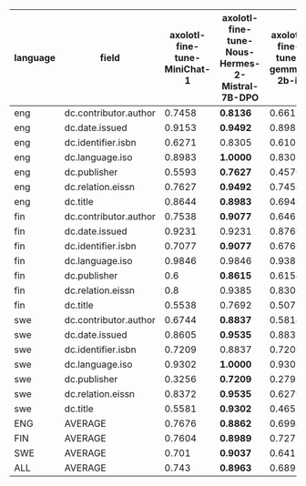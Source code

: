 | language   | field                 |   axolotl-fine-tune-MiniChat-1 | axolotl-fine-tune-Nous-Hermes-2-Mistral-7B-DPO   |   axolotl-fine-tune-gemma-2b-it |   axolotl-fine-tune-stablelm-2-zephyr-1_6b |   axolotl-fine-tune-stablelm-zephyr-3b | axolotl-fine-tune-zephyr-7b   |   baseline-null | ludwig-fine-tune-zephyr-7b   | meteor     | openai-gpt3-api-ft   |   openai-gpt35-turbo-16k-prompting | openai-gpt4-32k-prompting   |
|------------|-----------------------|--------------------------------|--------------------------------------------------|---------------------------------|--------------------------------------------|----------------------------------------|-------------------------------|-----------------|------------------------------|------------|----------------------|------------------------------------|-----------------------------|
| eng        | dc.contributor.author |                         0.7458 | **0.8136**                                       |                          0.661  |                                     0.4237 |                                 0.5085 | 0.7797                        |          0.0508 | 0.7966                       | 0.5763     | 0.7966               |                             0.7966 | 0.7966                      |
| eng        | dc.date.issued        |                         0.9153 | **0.9492**                                       |                          0.8983 |                                     0.6949 |                                 0.5254 | **0.9492**                    |          0      | 0.9322                       | 0.7119     | 0.8475               |                             0.8136 | 0.9153                      |
| eng        | dc.identifier.isbn    |                         0.6271 | 0.8305                                           |                          0.6102 |                                     0.4576 |                                 0.5085 | 0.8305                        |          0.4746 | **0.8814**                   | 0.7966     | 0.4576               |                             0.6102 | 0.6610                      |
| eng        | dc.language.iso       |                         0.8983 | **1.0000**                                       |                          0.8305 |                                     0.5254 |                                 0.6271 | 0.9831                        |          0      | 0.9831                       | **1.0000** | 0.8983               |                             0.5254 | 0.9661                      |
| eng        | dc.publisher          |                         0.5593 | **0.7627**                                       |                          0.4576 |                                     0.1525 |                                 0.4915 | 0.6441                        |          0.0169 | 0.6780                       | 0.0508     | 0.5763               |                             0.5254 | 0.5593                      |
| eng        | dc.relation.eissn     |                         0.7627 | **0.9492**                                       |                          0.7458 |                                     0.6949 |                                 0.6949 | 0.8644                        |          0.7288 | 0.9153                       | 0.8475     | 0.8983               |                             0.8983 | 0.9322                      |
| eng        | dc.title              |                         0.8644 | **0.8983**                                       |                          0.6949 |                                     0.5254 |                                 0.6441 | **0.8983**                    |          0      | 0.8644                       | 0.5763     | 0.8136               |                             0.8475 | **0.8983**                  |
| fin        | dc.contributor.author |                         0.7538 | **0.9077**                                       |                          0.6462 |                                     0.3538 |                                 0.4615 | 0.7846                        |          0.2    | 0.7692                       | 0.7077     | 0.7231               |                             0.7385 | 0.7385                      |
| fin        | dc.date.issued        |                         0.9231 | 0.9231                                           |                          0.8769 |                                     0.4615 |                                 0.6154 | **0.9385**                    |          0      | **0.9385**                   | 0.7846     | 0.9077               |                             0.8154 | 0.9231                      |
| fin        | dc.identifier.isbn    |                         0.7077 | **0.9077**                                       |                          0.6769 |                                     0.3385 |                                 0.6769 | **0.9077**                    |          0.6308 | 0.8769                       | 0.7538     | 0.5692               |                             0.7385 | 0.8462                      |
| fin        | dc.language.iso       |                         0.9846 | 0.9846                                           |                          0.9385 |                                     0.4308 |                                 0.7692 | **1.0000**                    |          0      | 0.9846                       | 0.9538     | 0.9538               |                             0.6923 | **1.0000**                  |
| fin        | dc.publisher          |                         0.6    | **0.8615**                                       |                          0.6154 |                                     0.3077 |                                 0.2923 | 0.7538                        |          0.0308 | 0.7692                       | 0.2000     | 0.7077               |                             0.6615 | 0.7692                      |
| fin        | dc.relation.eissn     |                         0.8    | 0.9385                                           |                          0.8308 |                                     0.7538 |                                 0.7692 | 0.8769                        |          0.7846 | 0.8923                       | 0.8308     | 0.9385               |                             0.9385 | **0.9692**                  |
| fin        | dc.title              |                         0.5538 | 0.7692                                           |                          0.5077 |                                     0.3385 |                                 0.3538 | 0.6923                        |          0      | 0.7077                       | 0.4000     | 0.6154               |                             0.7077 | **0.7846**                  |
| swe        | dc.contributor.author |                         0.6744 | **0.8837**                                       |                          0.5814 |                                     0.3256 |                                 0.4419 | 0.6279                        |          0.2791 | 0.8140                       | 0.6744     | 0.7674               |                             0.7209 | 0.6279                      |
| swe        | dc.date.issued        |                         0.8605 | **0.9535**                                       |                          0.8837 |                                     0.5116 |                                 0.5581 | 0.9302                        |          0      | 0.9302                       | 0.6744     | 0.9070               |                             0.7209 | 0.8605                      |
| swe        | dc.identifier.isbn    |                         0.7209 | 0.8837                                           |                          0.7209 |                                     0.5581 |                                 0.6279 | 0.8837                        |          0.6744 | **0.9070**                   | **0.9070** | 0.6512               |                             0.6977 | 0.7442                      |
| swe        | dc.language.iso       |                         0.9302 | **1.0000**                                       |                          0.9302 |                                     0.4186 |                                 0.5581 | 0.9767                        |          0      | 0.9302                       | **1.0000** | **1.0000**           |                             0.6977 | 0.9302                      |
| swe        | dc.publisher          |                         0.3256 | **0.7209**                                       |                          0.2791 |                                     0.186  |                                 0.1628 | 0.4419                        |          0.1628 | 0.4884                       | 0.1628     | 0.5814               |                             0.3488 | 0.3488                      |
| swe        | dc.relation.eissn     |                         0.8372 | **0.9535**                                       |                          0.6279 |                                     0.6977 |                                 0.814  | 0.9070                        |          0.814  | 0.8837                       | 0.9302     | 0.8372               |                             0.8837 | 0.8837                      |
| swe        | dc.title              |                         0.5581 | **0.9302**                                       |                          0.4651 |                                     0.2093 |                                 0.2558 | 0.8140                        |          0      | 0.7674                       | 0.3023     | 0.6977               |                             0.7674 | 0.8140                      |
| ENG        | AVERAGE               |                         0.7676 | **0.8862**                                       |                          0.6998 |                                     0.4964 |                                 0.5714 | 0.8499                        |          0.1816 | 0.8644                       | 0.6513     | 0.7554               |                             0.7167 | 0.8184                      |
| FIN        | AVERAGE               |                         0.7604 | **0.8989**                                       |                          0.7275 |                                     0.4264 |                                 0.5626 | 0.8505                        |          0.2352 | 0.8484                       | 0.6615     | 0.7736               |                             0.756  | 0.8615                      |
| SWE        | AVERAGE               |                         0.701  | **0.9037**                                       |                          0.6412 |                                     0.4153 |                                 0.4884 | 0.7973                        |          0.2757 | 0.8173                       | 0.6645     | 0.7774               |                             0.691  | 0.7442                      |
| ALL        | AVERAGE               |                         0.743  | **0.8963**                                       |                          0.6895 |                                     0.446  |                                 0.5408 | 0.8326                        |          0.2308 | 0.8433                       | 0.6591     | 0.7688               |                             0.7213 | 0.8080                      |
